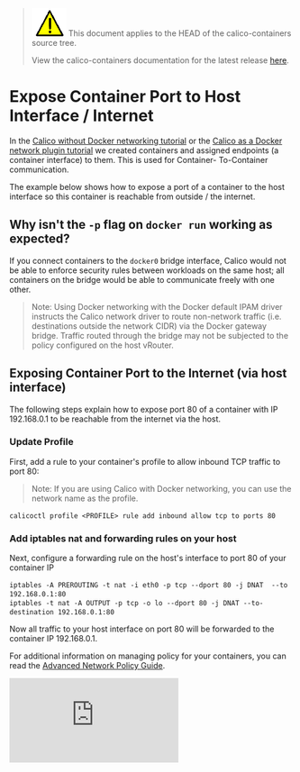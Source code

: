 <!--- master only -->
> ![warning](images/warning.png) This document applies to the HEAD of the calico-containers source tree.
>
> View the calico-containers documentation for the latest release [here](https://github.com/projectcalico/calico-containers/blob/v0.17.0/README.md).
<!--- else
> You are viewing the calico-containers documentation for release **release**.
<!--- end of master only -->

# Expose Container Port to Host Interface / Internet

In the [Calico without Docker networking tutorial](calico-with-docker/without-docker-networking/README.md)
or the [Calico as a Docker network plugin tutorial](calico-with-docker/docker-network-plugin/README.md)
we created containers and assigned endpoints (a container interface) to them. This is used for Container-
To-Container communication.

The example below shows how to expose a port of a container to the host interface so this container is
reachable from outside / the internet.

## Why isn't the `-p` flag on `docker run` working as expected?
If you connect containers to the `docker0` bridge interface, Calico would not
be able to enforce security rules between workloads on the same host; all
containers on the bridge would be able to communicate freely with one other.

> Note: Using Docker networking with the Docker default IPAM driver instructs the
> Calico network driver to route non-network traffic (i.e. destinations outside
> the network CIDR) via the Docker gateway bridge.  Traffic routed through the
> bridge may not be subjected to the policy configured on the host vRouter.

## Exposing Container Port to the Internet (via host interface)
The following steps explain how to expose port 80 of a container with IP
192.168.0.1 to be reachable from the internet via the host.

### Update Profile

First, add a rule to your container's profile to allow inbound TCP traffic to port 80:

> Note: If you are using Calico with Docker networking, you can use the network
> name as the profile.

```
calicoctl profile <PROFILE> rule add inbound allow tcp to ports 80
```

### Add iptables nat and forwarding rules on your host
Next, configure a forwarding rule on the host's interface to port 80 of your container IP

```
iptables -A PREROUTING -t nat -i eth0 -p tcp --dport 80 -j DNAT  --to 192.168.0.1:80
iptables -t nat -A OUTPUT -p tcp -o lo --dport 80 -j DNAT --to-destination 192.168.0.1:80
```

Now all traffic to your host interface on port 80 will be forwarded to the container IP 192.168.0.1.

For additional information on managing policy for your containers, you can read
the [Advanced Network Policy Guide](AdvancedNetworkPolicy.md).

[![Analytics](https://calico-ga-beacon.appspot.com/UA-52125893-3/calico-containers/docs/ExposePortsToInternet.md?pixel)](https://github.com/igrigorik/ga-beacon)
